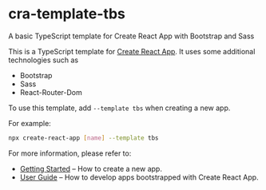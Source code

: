 # cra-template-tbs

A basic TypeScript template for Create React App with Bootstrap and Sass

This is a TypeScript template for [Create React App](https://github.com/facebook/create-react-app). It uses some additional technologies such as
- Bootstrap
- Sass
- React-Router-Dom

To use this template, add `--template tbs` when creating a new app.

For example:

```sh
npx create-react-app [name] --template tbs
```

For more information, please refer to:

- [Getting Started](https://create-react-app.dev/docs/getting-started) – How to create a new app.
- [User Guide](https://create-react-app.dev) – How to develop apps bootstrapped with Create React App.
